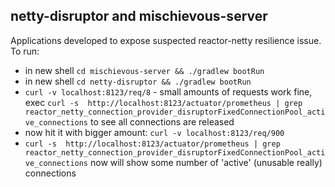 ## netty-disruptor and mischievous-server
Applications developed to expose suspected reactor-netty resilience issue. 
To run:
- in new shell `cd mischievous-server && ./gradlew bootRun`
- in new shell `cd netty-disruptor && ./gradlew bootRun`
- `curl -v localhost:8123/req/8` - small amounts of requests work fine, exec `curl -s  http://localhost:8123/actuator/prometheus | grep reactor_netty_connection_provider_disruptorFixedConnectionPool_active_connections` to see all connections are released
- now hit it with bigger amount: `curl -v localhost:8123/req/900`
- `curl -s  http://localhost:8123/actuator/prometheus | grep reactor_netty_connection_provider_disruptorFixedConnectionPool_active_connections` now will show some number of 'active' (unusable really)  connections 
